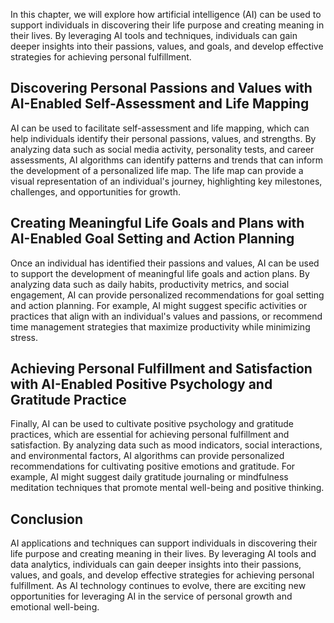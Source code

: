 

In this chapter, we will explore how artificial intelligence (AI) can be used to support individuals in discovering their life purpose and creating meaning in their lives. By leveraging AI tools and techniques, individuals can gain deeper insights into their passions, values, and goals, and develop effective strategies for achieving personal fulfillment.

Discovering Personal Passions and Values with AI-Enabled Self-Assessment and Life Mapping
-----------------------------------------------------------------------------------------

AI can be used to facilitate self-assessment and life mapping, which can help individuals identify their personal passions, values, and strengths. By analyzing data such as social media activity, personality tests, and career assessments, AI algorithms can identify patterns and trends that can inform the development of a personalized life map. The life map can provide a visual representation of an individual's journey, highlighting key milestones, challenges, and opportunities for growth.

Creating Meaningful Life Goals and Plans with AI-Enabled Goal Setting and Action Planning
-----------------------------------------------------------------------------------------

Once an individual has identified their passions and values, AI can be used to support the development of meaningful life goals and action plans. By analyzing data such as daily habits, productivity metrics, and social engagement, AI can provide personalized recommendations for goal setting and action planning. For example, AI might suggest specific activities or practices that align with an individual's values and passions, or recommend time management strategies that maximize productivity while minimizing stress.

Achieving Personal Fulfillment and Satisfaction with AI-Enabled Positive Psychology and Gratitude Practice
----------------------------------------------------------------------------------------------------------

Finally, AI can be used to cultivate positive psychology and gratitude practices, which are essential for achieving personal fulfillment and satisfaction. By analyzing data such as mood indicators, social interactions, and environmental factors, AI algorithms can provide personalized recommendations for cultivating positive emotions and gratitude. For example, AI might suggest daily gratitude journaling or mindfulness meditation techniques that promote mental well-being and positive thinking.

Conclusion
----------

AI applications and techniques can support individuals in discovering their life purpose and creating meaning in their lives. By leveraging AI tools and data analytics, individuals can gain deeper insights into their passions, values, and goals, and develop effective strategies for achieving personal fulfillment. As AI technology continues to evolve, there are exciting new opportunities for leveraging AI in the service of personal growth and emotional well-being.
